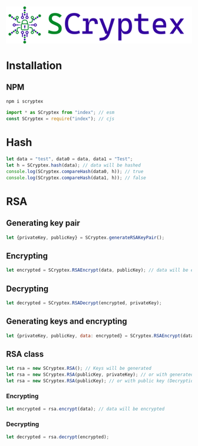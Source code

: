 ![SCryptex docs](./SCryptex.png)
# Installation
## NPM
```
npm i scryptex
```

```javascript
import * as SCryptex from "index"; // esm
const SCryptex = require("index"); // cjs
```
# Hash
```javascript
let data = "test", data0 = data, data1 = "Test";
let h = SCryptex.hash(data); // data will be hashed
console.log(SCryptex.compareHash(data0, h)); // true
console.log(SCryptex.compareHash(data1, h)); // false
```
# RSA
## Generating key pair
```javascript
let {privateKey, publicKey} = SCryptex.generateRSAKeyPair();
```
## Encrypting
```javascript
let encrypted = SCryptex.RSAEncrypt(data, publicKey); // data will be encrypted
```
## Decrypting
```javascript
let decrypted = SCryptex.RSADecrypt(encrypted, privateKey);
```
## Generating keys and encrypting
```javascript
let {privateKey, publicKey, data: encrypted} = SCryptex.RSAEncrypt(data); // data will be encrypted
```
## RSA class
```javascript
let rsa = new SCryptex.RSA(); // Keys will be generated
let rsa = new SCryptex.RSA(publicKey, privateKey); // or with generated keys
let rsa = new SCryptex.RSA(publicKey); // or with public key (Decryption is not available)
```
### Encrypting
```javascript
let encrypted = rsa.encrypt(data); // data will be encrypted
```
### Decrypting
```javascript
let decrypted = rsa.decrypt(encrypted);
```